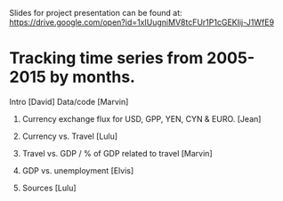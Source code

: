 Slides for project presentation can be found at:
https://drive.google.com/open?id=1xIUugniMV8tcFUr1P1cGEKIij-J1WfE9
# Tracking time series from 2005-2015 by months. 

Intro [David]
Data/code [Marvin]

1) Currency exchange flux for USD, GPP, YEN, CYN & EURO. [Jean] 

2) Currency vs. Travel [Lulu]

3) Travel vs. GDP / % of GDP related to travel [Marvin]

4) GDP vs. unemployment [Elvis]

6) Sources [Lulu]
